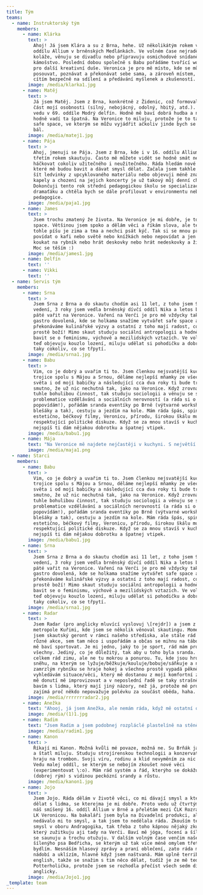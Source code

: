 ```yaml
---
title: Tým
teams:
  - name: Instruktorský tým
    members:
      - name: Klárka
        text: >
          Ahoj! Já jsem Klára a su z Brna, hehe. Už několikátým rokem vedu v 16.
          oddílu Allium v brněnských Medlánkách. Ve volném čase nejraději lepím
          koláže, věnuju se divadlu nebo připravuju osmichodové snídaně pro moje
          kámošstvo. Poslední dobou společně s Babu pořádáme tvořící workshopy
          pro další kreativní duše. Veronica je pro mě místo, kde se můžu
          posouvat, poznávat a překonávat sebe sama, a zároveň místem, kde se
          cítím bezpečně na sdílení a předávání myšlenek a zkušeností.
        image: /media/klarka1.jpg
      - name: Matěj
        text: >
          Já jsem Matěj. Jsem z Brna, konkrétně z Židenic, což formovalo velkou
          část mojí osobnosti (silný, nebojácný, odolný, hbitý, atd.). Tam taky
          vedu v 69. oddíle Modrý delfín. Hodně mě baví dobrá hudba a naopak
          hodně vadí ta špatná. Na Veronice to miluju, protože je to takovej
          safe space, ve kterým se můžu vyjádřit ačkoliv jinde bych se třeba
          bál.
        image: /media/matej1.jpg
      - name: Pája
        text: >
          Ahoj, jmenuji se Pája. Jsem z Brna, kde i v 16. oddílu Allium už
          třetím rokem skautuju. Často mě můžete vidět se hodně smát nebo
          háčkovat cokoliv užitečného i neužitečného. Ráda hledám nové činnosti,
          které mě budou bavit a dávat smysl dělat. Začala jsem takhle například
          šít ledvinky z upcyklovaného materiálu nebo objevuji méně známé české
          kapely a chození na jejich koncerty je už takový můj denní chleba.
          Dokončuji tento rok střední pedagogickou školu se specializací
          dramaťáku a chtěla bych se dále profilovat v environmentu nebo
          pedagogice.
        image: /media/paja1.jpg
      - name: James
        text: >
          Jsem trochu zmatený že života. Na Veronice je mi dobře, je to můj safe
          space. Většinou jsem spoko a dělám věci a říkám slova, ale teď když
          tohle píšu je zima a tma a nechci psát kýč. Tak si se mnou přijď
          povídat o kafi nebo světě nebo knížkách nebo nepovídat a jen sedět a
          koukat na rybník nebo hrát deskovky nebo hrát nedeskovky a žít život.
          Moc se těším :)
        image: /media/james1.jpg
      - name: Delfín
        text: ''
      - name: Vikki
        text: ''
  - name: Servis tým
    members:
      - name: Srna
        text: >
          Jsem Srna z Brna a do skautu chodím asi 11 let, z toho jsem 9 let ve
          vedení, 3 roky jsem vedla brněnský dívčí oddíl Nika a letos budu po
          páté vařit na Veronice. Vaření na Verči je pro mě vždycky taková
          gastro dovolená, kde se holkama snažíme vytvářet safe space a kde
          překonáváme kulinářské výzvy a ostatní z toho mají radost, což je
          prostě boží! Mimo skaut studuju sociální antropologii a hodně mě baví
          bavit se o feminismu, výchově a mezilidských vztazích. Ve volným čase
          teď objevuju kouzlo lození, miluju udělat si pohodičku a dobrej čas a
          taky cokoliv, co se třpytí.
        image: /media/srna1.jpg
      - name: Babu
        text: >
          Vim, co je dobrý a uvařim ti to. Jsem členkou nejsvatější kuchyňské
          trojice spolu s Májou a Srnou, děláme nejlepší mňamky ze všech koutů
          světa i od mojí babičky a následující cca dva roky ti bude trochu
          smutno, že už nic nechutná tak, jako na Veronice. Když zrovna nedělám
          tuhle bohulibou činnost, tak studuju sociologii a věnuju se systémové
          problematice vzdělávání a sociálních nerovností (a ráda si o tom
          popovídám!), pořádám sranda eventíky po Brně (výtvarné workshopy,
          blešáky a tak), cestuju a jezdím na kole. Mám ráda špás, spink,
          estetično, béčkový filmy, Veronicu, přírodu, širokou škálu muziky a
          respektující politické diskuze. Když se za mnou stavíš v kuchyni,
          nejspíš ti dám nějakou dobrotku a špatnej vtipek.
        image: /media/babu1.jpg
      - name: Mája
        text: "Na Veronice mě najdete nejčastěji v kuchyni. S největší pravděpodobností se mi zrovna něco rozsypalo a nebo koukám do hrnce a pošetile nám tleskám, co za sakra dobrou chálku jsme s holkama uvařily. Ve skautském životě vedu pražský koedukovaný oddíl a pracuji v časopise Skaut. A v tom osobním? Jednoduše, snažím se najít sama sebe, a to s co nejmenšími ztrátami a šrámy. Ale na to se mě klidně zeptejte na místě, jsem dost otevřená kniha a nic pro mě není tabu. Těším se, až vás poznám - i když to bude hlavně u small talků při mytí nádobí.\_\n"
        image: /media/maja1.png
  - name: Starci
    members:
      - name: Babu
        text: >
          Vim, co je dobrý a uvařim ti to. Jsem členkou nejsvatější kuchyňské
          trojice spolu s Májou a Srnou, děláme nejlepší mňamky ze všech koutů
          světa i od mojí babičky a následující cca dva roky ti bude trochu
          smutno, že už nic nechutná tak, jako na Veronice. Když zrovna nedělám
          tuhle bohulibou činnost, tak studuju sociologii a věnuju se systémové
          problematice vzdělávání a sociálních nerovností (a ráda si o tom
          popovídám!), pořádám sranda eventíky po Brně (výtvarné workshopy,
          blešáky a tak), cestuju a jezdím na kole. Mám ráda špás, spink,
          estetično, béčkový filmy, Veronicu, přírodu, širokou škálu muziky a
          respektující politické diskuze. Když se za mnou stavíš v kuchyni,
          nejspíš ti dám nějakou dobrotku a špatnej vtipek.
        image: /media/babu1.jpg
      - name: Srna
        text: >
          Jsem Srna z Brna a do skautu chodím asi 11 let, z toho jsem 9 let ve
          vedení, 3 roky jsem vedla brněnský dívčí oddíl Nika a letos budu po
          páté vařit na Veronice. Vaření na Verči je pro mě vždycky taková
          gastro dovolená, kde se holkama snažíme vytvářet safe space a kde
          překonáváme kulinářské výzvy a ostatní z toho mají radost, což je
          prostě boží! Mimo skaut studuju sociální antropologii a hodně mě baví
          bavit se o feminismu, výchově a mezilidských vztazích. Ve volným čase
          teď objevuju kouzlo lození, miluju udělat si pohodičku a dobrej čas a
          taky cokoliv, co se třpytí.
        image: /media/srna1.jpg
      - name: Radar
        text: >
          Jsem Radar (pro anglicky mluvící vyslovuj \[rejdr]) a jsem z moravské
          metropole Kuřimi, kde jsem se několik věnoval skautingu. Momentálně už
          jsem skautský geront v rámci našeho střediska, ale stále rád jezdím na
          různé akce, sem tam něco i uspořádám a občas se mihnu na táboře. Dál
          mě baví sportovat. Je mi jedno, jaký to je sport, rád mám prostě
          všechny. Jediný, co je důležitý, tak aby u toho byla sranda. Pak mám
          celkem rád zimu, ale ne tu mokrou a ponurou. Tu, kde jsou hromady
          sněhu, na kterým se lyžuje/běžkuje/kouluje/bobuje/sáňkuje a na
          zamrzlým rybníku se hraje hokej a všechno prostě vypadá pěkně. Dál rád
          vyhledávám situace/věci, který mě dostanou z mojí komfortní zóny, či
          mě donutí mě improvizovat a v neposlední řadě se taky strašně rád
          bavím s lidma, který mají jiný názory, než já, protože mě prostě
          zajímá proč někdo nepovažuje polévku za součást oběda, haha.
        image: /media/rrrrrrradar2.jpg
      - name: Anežka
        text: "Ahooj, já jsem Anežka, ale nemám ráda, když mě ostatní oslovují Anežko\\:D Když mě oslovíš Anež, tak na to slyším mnohem radši\\<3 Ve skautu působím, jako vedoucí oddílu Sluníčka ve středisku Dvojka Praha a mimo skaut jsem zdravotní sestřička na plný úvazek. Nejvíc spoko jsem, když můžu a dělám věci, které chci a naplňují mě a ne věci, které musím a nedávají mi smysl. Nějaký den jsem moc ráda jen venku a podnikám věci, ale další den je pro mě ideálně strávený jen v posteli u filmů/seriálů/knihy, nebo ho celý prospím\\:D Můj osobnostní typ je INFP-T, znamením jsem ryba a baví mě se hrabat v horoskopech. Celý život miluju vaření a jednou chci vydat svou vlastní kuchařku, která bude vegan stejně, jako já. Miluju léto a nesnáším zimu(výjimkou jsou hory). Na důchod bych se chtěla odstěhovat do Toskánska! Žiju pro neplánované i plánované výlety, hlavně ty do zahraničí - jednou bych chtěla někde mimo čr žít. Největší radost\_ mi dělá, když můžu ostatním dělat radost, když vidím moje kámošstvo šťastné a když se můžeme společně smát. Mojí achillovou patou jsou deadliny, prokrastinace, bouřky, práce pod tlakem, vystupování před lidmi a celkově větší davy lidí a hluk. Moc se těším, až se na Verči budeme bavit o všem, ale třeba i o ničem!)\n"
        image: /media/(1)1.jpg
      - name: Radim
        text: "Jsem Radim a jsem podobnej rozpláclé plastelíně na stěně. Když už tam jednou je, tak nejde vůbec dolů a když už se vám podaří ji sundat, tak po sobě zanechá mastnej flek. Mám rád lidi a rád s nimi i pracuju. Přece jenom se už téměř 26 let součástí společnosti. Rád si dělám legraci, přestože jsem občas sám vážnej, tak vážnost v oblibě moc nemám, naopak mě fascinuje lehkost, se kterou jsou lidé schopni přistupovat ke světu. Dřív jsem se věnoval roverskému kmeni Sürius v Brněnském Kompasu. Vedl jsem nějaké ty kluky a holky, ale dnes už jsem spíš mimo aktivní skautský svět. Skauty nahradilo studium architektury a dalších příbuzných kreativních oborů. Rád přemýšlím nad děním kolem mě, proto může být občas náročné se mnou vést konverzaci, o to víc si vážím pokud někdo nesouhlasí! Rád si zároveň poslechnu novou hudbu, zajdu na zajímavej event, nebo prostě jen na prochajdu.\_\n"
        image: /media/radim1.jpg
      - name: Kanon
        text: >
          Říkají mi Kanon. Možná kvůli mé povaze, možná ne. Su Brňák jak stehno
          a štatl miluju. Studuju strojírenskou technologii a konzervatoř, bo
          hraju na trombon. Svoji víru, rodinu a klid nevyměním za nic na světě.
          Vedu malej oddíl, se kterým se nebojím zkoušet nové věci
          (experimentovat \:o). Mám rád systém a řád, kterýho se dokážu vzdát
          (dobrej rým) s vidinou peckózní srandy a růstu.
        image: /media/kanon1.jpg
      - name: Jojo
        text: >
          Jsem Jojo. Ráda dělám v životě věci, co mi dávají smysl a který můžu
          dělat s lidma, se kterejma je mi dobře. Proto vedu už čtvrtým rokem
          náš smíšený 16. oddíl Allium v Brně a přelétám mezi ČLK Rozrazilem a
          LK Veronicou. Na bakaláři jsem byla na Divadelní produkci, ale
          nedávalo mi to smysl, a tak jsem to nedělala ráda. Zkouším teď najít
          smysl v oboru Andragogika, tak třeba z toho kápnou nějaký zkušenosti,
          který zužitkuju aji tady na Verči. Baví mě jóga, focení a šíleně ráda
          se saunuju a trochu otužuju. V dalším volným čase venčim našeho
          šílenýho psa Bedřicha, se kterým už tak více méně omylem třetím rokem
          bydlím. Nesnáším hlasový zprávy a praní oblečení, zato ráda meju
          nádobí a uklízím, hlavně když jsem naštvaná. Mám uplně terrible
          english, takže se snažim s tim něco dělat, tudíž je ze mě teď
          Potterholička, protože jsem se rozhodla přečíst všech sedm dílů
          anglicky.
        image: /media/Jojo1.jpg
_template: team
---
```


